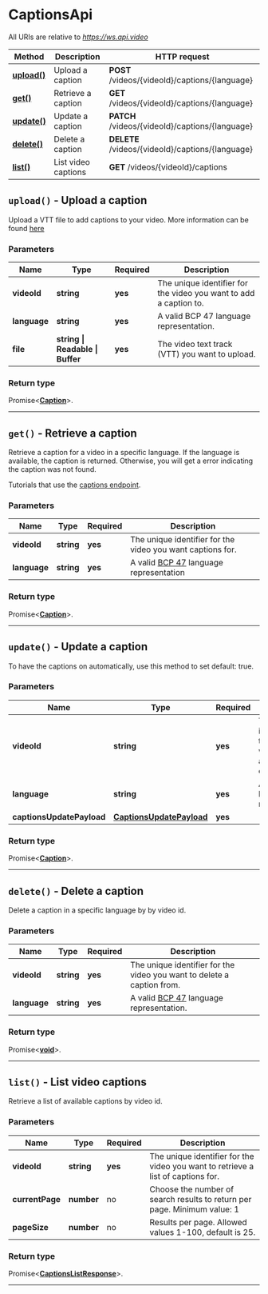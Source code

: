 # CaptionsApi

All URIs are relative to *https://ws.api.video*

| Method | Description | HTTP request |
| ------------- | ------------- | ------------- |
| [**upload()**](CaptionsApi.md#upload) | Upload a caption | **POST** /videos/{videoId}/captions/{language} |
| [**get()**](CaptionsApi.md#get) | Retrieve a caption | **GET** /videos/{videoId}/captions/{language} |
| [**update()**](CaptionsApi.md#update) | Update a caption | **PATCH** /videos/{videoId}/captions/{language} |
| [**delete()**](CaptionsApi.md#delete) | Delete a caption | **DELETE** /videos/{videoId}/captions/{language} |
| [**list()**](CaptionsApi.md#list) | List video captions | **GET** /videos/{videoId}/captions |


<a name="upload"></a>
## **`upload()` - Upload a caption**


Upload a VTT file to add captions to your video. More information can be found [here](https://docs.api.video/vod/add-captions)

### Parameters

| Name | Type | Required | Description |
| ------------- | ------------- | ------------- | ------------- |
 | **videoId** | **string**| **yes**| The unique identifier for the video you want to add a caption to. |
 | **language** | **string**| **yes**| A valid BCP 47 language representation. |
 | **file** | **string \| Readable \| Buffer**| **yes**| The video text track (VTT) you want to upload. |


### Return type

Promise<[**Caption**](../model/Caption.md)>.




---

<a name="get"></a>
## **`get()` - Retrieve a caption**


Retrieve a caption for a video in a specific language. If the language is available, the caption is returned. Otherwise, you will get a error indicating the caption was not found.

Tutorials that use the [captions endpoint](https://api.video/blog/endpoints/captions).

### Parameters

| Name | Type | Required | Description |
| ------------- | ------------- | ------------- | ------------- |
 | **videoId** | **string**| **yes**| The unique identifier for the video you want captions for. |
 | **language** | **string**| **yes**| A valid [BCP 47](https://github.com/libyal/libfwnt/wiki/Language-Code-identifiers) language representation |


### Return type

Promise<[**Caption**](../model/Caption.md)>.




---

<a name="update"></a>
## **`update()` - Update a caption**


To have the captions on automatically, use this method to set default: true.

### Parameters

| Name | Type | Required | Description |
| ------------- | ------------- | ------------- | ------------- |
 | **videoId** | **string**| **yes**| The unique identifier for the video you want to have automatic captions for. |
 | **language** | **string**| **yes**| A valid [BCP 47](https://github.com/libyal/libfwnt/wiki/Language-Code-identifiers) language representation. |
 | **captionsUpdatePayload** | [**CaptionsUpdatePayload**](../model/CaptionsUpdatePayload.md)| **yes**|  |


### Return type

Promise<[**Caption**](../model/Caption.md)>.




---

<a name="delete"></a>
## **`delete()` - Delete a caption**


Delete a caption in a specific language by by video id.

### Parameters

| Name | Type | Required | Description |
| ------------- | ------------- | ------------- | ------------- |
 | **videoId** | **string**| **yes**| The unique identifier for the video you want to delete a caption from. |
 | **language** | **string**| **yes**| A valid [BCP 47](https://github.com/libyal/libfwnt/wiki/Language-Code-identifiers) language representation. |


### Return type

Promise<[**void**](../model/.md)>.




---

<a name="list"></a>
## **`list()` - List video captions**


Retrieve a list of available captions by video id.

### Parameters

| Name | Type | Required | Description |
| ------------- | ------------- | ------------- | ------------- |
 | **videoId** | **string**| **yes**| The unique identifier for the video you want to retrieve a list of captions for. |
 | **currentPage** | **number**| no| Choose the number of search results to return per page. Minimum value: 1 |
 | **pageSize** | **number**| no| Results per page. Allowed values 1-100, default is 25. |


### Return type

Promise<[**CaptionsListResponse**](../model/CaptionsListResponse.md)>.




---

